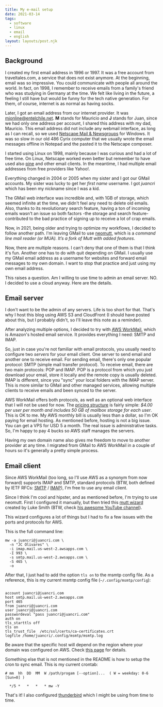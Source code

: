 ```yaml
---
title: My e-mail setup
date: 2021-03-14
tags:
  - software
  - linux
  - email
  - english
layout: layouts/post.njk
---
```


## Background

I created my first email address in 1996 or 1997. It was a free account from traveltales.com, a service that does not exist anymore. At the beginning, email was so impressive. You could communicate with people all around the world. In fact, on 1998, I remember to receive emails from a family's friend who was studying in Germany at the time. We felt like living in the future, a feeling I still have but would be funny for the tech native generation. For them, of course, internet is as normal as having socks.

Later, I got an email address from our internet provider. It was mjonline@entelchile.net. **M** stands for Mauricio and **J** stands for Juan, since we had only one address per account, I shared this address with my dad, Mauricio. This email address did not include any webmail interface, as long as I can recall, so we used [Netscape Mail & Newsgroups](https://en.wikipedia.org/wiki/Netscape_Mail_%26_Newsgroups) for Windows. It was so slow in our old 486 Cyrix computer that we usually wrote the email messages offline in Notepad and the pasted it to the Netscape composer.

I started using Linux on 1998, mainly because I was curious and had a lot of free time. On Linux, Netscape worked even better but remember to have used also [pine](https://en.wikipedia.org/wiki/Pine_(email_client)) and other email clients. In the meantime, I had multiple email addresses from free providers like Yahoo!.

Everything changed in 2004 or 2005 when my sister and I got our GMail accounts. My sister was lucky to get her *first name* username. I got *juancri* which has been my nickname since I was a kid.

The GMail web interface was incredible and, with 1GB of storage, which seemed infinite at the time, we didn't feel any need to delete old emails. Also, thanks to its revolutionary search feature, having a ton of incoming emails wasn't an issue so both factors -the storage and search feature- contributed to the bad practice of signing up to receive a lot of crap emails.

Now, in 2021, being older and trying to optimize my workflows, I decided to follow another path. I'm leaving GMail to use [neomutt](https://neomutt.org/), which is a *command line mail reader (or MUA). It’s a fork of Mutt with added features*.

Now, there are multiple reasons. I can't deny that one of them is that I think it's fun. Another one has to do with quit depending on GMail. I usually use my GMail email address as a username for websites and forward email messages to my own domain. I want to stop that practice and just using my own email address.

This raises a question. Am I willing to use time to admin an email server. NO. I decided to use a cloud anyway. Here are the details.

## Email server

I don't want to be the admin of any servers. Life is too short for that. That's why I host this blog using AWS S3 and CloudFront (I should have posted about this, but I probably didn't, so I'll leave this note as a reminder).

After analyzing multiple options, I decided to try with [AWS WorkMail](https://aws.amazon.com/workmail/), which is Amazon's hosted email service. It provides everything I need: SMTP and IMAP.

So, just in case you're not familiar with email protocols, you usually need to configure two *servers* for your email client. One server to send email and another one to receive email. For sending email, there's only one popular protocol: SMTP (simple mail transfer protocol). To receive email, there are two main protocols: POP and IMAP. POP is a protocol from which you just download your email, store it locally and the remote copy is usually deleted. IMAP is different, since you "sync" your local folders with the IMAP server. This is more similar to GMail and other managed services, allowing multiple clients to receive emails and been synced to the server.

AWS WorkMail offers both protocols, as well as an optional web interface that I will not be used for now. The [pricing structure](https://aws.amazon.com/workmail/pricing/) is fairly simple: *$4.00 per user per month and includes 50 GB of mailbox storage for each user*. This is OK to me. My AWS monthly bill is usually less than a dollar, so I'm OK paying for email hosting. As mentioned before, hosting is not a big issue. You can get a VPS for USD 5 a month. The real issue is administrative tasks. So, I'm happy to pay 4 bucks so AWS staff manages the servers.

Having my own domain name also gives me freedom to move to another provider at any time. I migrated from GMail to AWS WorkMail in a couple of hours so it's generally a pretty simple process.

## Email client

Since AWS WorkMail (too long, so I'll use AWS as a synonym from now forward) supports IMAP and SMTP, standard protocols (BTW, both defined by IETF RFCs: [SMTP](https://tools.ietf.org/html/rfc5321) / [IMAP](https://tools.ietf.org/html/rfc3501)), I'm free to use any email client.

Since I think I'm cool and hipster, and as mentioned before, I'm trying to use neomutt. First I configured it manually, but then tried this [mutt wizard](https://github.com/LukeSmithxyz/mutt-wizard) created by Luke Smith (BTW, check [his awesome YouTube channel](https://www.youtube.com/channel/UC2eYFnH61tmytImy1mTYvhA)).

This wizard configures a lot of things but I had to fix a few issues with the ports and protocols for AWS.

This is the full command line:

```
mw -a juancri@juancri.com \
  -n "JC Olivares" \
  -i imap.mail.us-west-2.awsapps.com \
  -I 993 \
  -s smtp.mail.us-west-2.awsapps.com \
  -S 465 \
  -o
```

After that, I just had to add the option `tls on` to the msmtp config file. As a reference, this is my current msmtp config file (`~/.config/msmtp/config`):

```

account juancri@juancri.com
host smtp.mail.us-west-2.awsapps.com
port 465
from juancri@juancri.com
user juancri@juancri.com
passwordeval "pass juancri@juancri.com"
auth on
tls_starttls off
tls on
tls_trust_file	/etc/ssl/certs/ca-certificates.crt
logfile /home/juancri/.config/msmtp/msmtp.log
```

Be aware that the specific host will depend on the region where your domain was configured on AWS. Check [this page](https://docs.aws.amazon.com/workmail/latest/userguide/using_IMAP.html) for details.

Something else that is not mentioned in the README is how to setup the cron to sync email. This is my current crontab:

```
# mm  hh  DD  MM  W /path/progam [--option]...  ( W = weekday: 0-6 [Sun=0] )

  */5 *   *   *   * mw -Y
```

That's it! I also configured [thunderbird](https://www.thunderbird.net) which I might be using from time to time.
